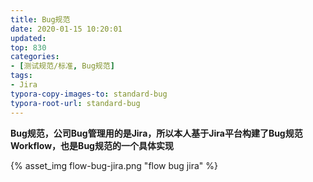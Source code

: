 ```yaml
---
title: Bug规范
date: 2020-01-15 10:20:01
updated: 
top: 830
categories: 
- [测试规范/标准, Bug规范]
tags:
- Jira
typora-copy-images-to: standard-bug
typora-root-url: standard-bug
---
```



**Bug规范，公司Bug管理用的是Jira，所以本人基于Jira平台构建了Bug规范Workflow，也是Bug规范的一个具体实现**




{% asset_img flow-bug-jira.png "flow bug jira" %}